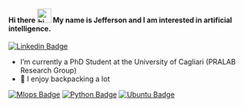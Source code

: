 <!--
**jeffersonrodriguezc/jeffersonrodriguezc** is a ✨ _special_ ✨ repository because its `README.md` (this file) appears on your GitHub profile.

Here are some ideas to get you started:

- 🔭 I’m currently working on ...
- 🌱 I’m currently learning ...
- 👯 I’m looking to collaborate on ...
- 🤔 I’m looking for help with ...
- 💬 Ask me about ...
- 📫 How to reach me: ...
- 😄 Pronouns: ...
- ⚡ Fun fact: ...
-->


#### Hi there <img src="https://user-images.githubusercontent.com/1303154/88677602-1635ba80-d120-11ea-84d8-d263ba5fc3c0.gif" width="28px" alt="hi"> My name is Jefferson and I am interested in artificial intelligence.

[![Linkedin Badge](https://img.shields.io/badge/-Jefferson_Rodriguez-0e76a8?style=flat&labelColor=0e76a8&logo=linkedin&logoColor=white)](https://www.linkedin.com/in/jefferson-rodriguez/)

-  I’m currently a PhD Student at the University of Cagliari (PRALAB Research Group)
- 🎒 I enjoy backpacking a lot

[![Mlops Badge](https://img.shields.io/badge/-Mlops-007acc?style=for-the-badge&labelColor=black&logo=databricks&logoColor=007acc)](#) 
[![Python Badge](https://img.shields.io/badge/-Python-61DBFB?style=for-the-badge&labelColor=black&logo=python&logoColor=61DBFB)](#)
[![Ubuntu Badge](https://img.shields.io/badge/-Ubuntu-e535ab?style=for-the-badge&labelColor=black&logo=ubuntu&logoColor=e535ab)](#)
